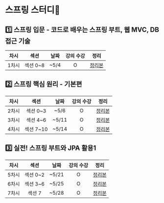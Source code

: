 # 스프링 스터디🍃 

## 1️⃣ 스프링 입문 - 코드로 배우는 스프링 부트, 웹 MVC, DB 접근 기술
차시|섹션|날짜|강의 수강|정리
:---:|:---:|:---:|:---:|:---:|
1차시|섹션 0~8|~5/4|O|[정리본](https://github.com/NET-Spring-Study/cowboysj/wiki/1%EF%B8%8F%E2%83%A3-%EC%8A%A4%ED%94%84%EB%A7%81-%EC%9E%85%EB%AC%B8)|


## 2️⃣ 스프링 핵심 원리 - 기본편
차시|섹션|날짜|강의 수강|정리
:---:|:---:|:---:|:---:|:---:|
2차시|섹션 0~3|~5/6|O|[정리본](https://github.com/NET-Spring-Study/cowboysj/wiki/1%EF%B8%8F%E2%83%A3-%EC%8A%A4%ED%94%84%EB%A7%81-%EC%9E%85%EB%AC%B8](https://github.com/NET-Spring-Study/cowboysj/wiki/2%EF%B8%8F%E2%83%A3-%EC%8A%A4%ED%94%84%EB%A7%81-%ED%95%B5%EC%8B%AC-%EC%9B%90%EB%A6%AC-%EA%B8%B0%EB%B3%B8%ED%8E%B8))|
3차시|섹션 4~6|~5/11|O|[정리본](https://github.com/NET-Spring-Study/cowboysj/wiki/2%EF%B8%8F%E2%83%A3-%EC%8A%A4%ED%94%84%EB%A7%81-%ED%95%B5%EC%8B%AC-%EC%9B%90%EB%A6%AC-%EA%B8%B0%EB%B3%B8%ED%8E%B8-2)|
4차시|섹션 7~10|~5/14|O|[정리본](https://github.com/NET-Spring-Study/cowboysj/wiki/2%EF%B8%8F%E2%83%A3-%EC%8A%A4%ED%94%84%EB%A7%81-%ED%95%B5%EC%8B%AC-%EC%9B%90%EB%A6%AC-%EA%B8%B0%EB%B3%B8%ED%8E%B8-3)|

## 3️⃣  실전! 스프링 부트와 JPA 활용1
차시|섹션|날짜|강의 수강|정리
:---:|:---:|:---:|:---:|:---:|
5차시|섹션 0~2|~5/21|O|[정리본](https://github.com/NET-Spring-Study/cowboysj/wiki/3%EF%B8%8F%E2%83%A3-%EC%8B%A4%EC%A0%84!-%EC%8A%A4%ED%94%84%EB%A7%81-%EB%B6%80%ED%8A%B8%EC%99%80-JPA-%ED%99%9C%EC%9A%A91)|
6차시|섹션 3~6|~5/25|O|[정리본](https://github.com/NET-Spring-Study/cowboysj/wiki/3%EF%B8%8F%E2%83%A3-%EC%8B%A4%EC%A0%84!-%EC%8A%A4%ED%94%84%EB%A7%81-%EB%B6%80%ED%8A%B8%EC%99%80-JPA-%ED%99%9C%EC%9A%A91-%E2%80%902)|
7차시|섹션 7|~5/28|O|[정리본](https://github.com/NET-Spring-Study/cowboysj/wiki/3%EF%B8%8F%E2%83%A3-%EC%8B%A4%EC%A0%84!-%EC%8A%A4%ED%94%84%EB%A7%81-%EB%B6%80%ED%8A%B8%EC%99%80-JPA-%ED%99%9C%EC%9A%A91-%E2%80%902)|
